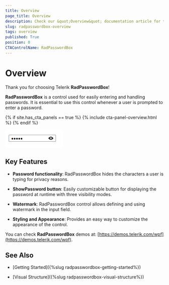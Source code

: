 ```yaml
---
title: Overview
page_title: Overview
description: Check our &quot;Overview&quot; documentation article for the RadPasswordBox {{ site.framework_name }} control.
slug: radpasswordbox-overview
tags: overview
published: True
position: 0
CTAControlName: RadPasswordBox
---
```


# Overview

Thank you for choosing Telerik __RadPasswordBox__!

__RadPasswordBox__ is a control used for easily entering and handling passwords. It is essential to use this control whenever a user is prompted to enter a password.

{% if site.has_cta_panels == true %}
{% include cta-panel-overview.html %}
{% endif %}

![RadPasswordBox Overview](images/RadPasswordBox_Overview_1.png)

## Key Features

* __Password functionality__: RadPasswordBox hides the characters a user is typing for privacy reasons.

* __ShowPassword button__: Easily customizable button for displaying the password at runtime with three visibility modes.

* __Watermark__: RadPasswordBox control allows defining and using watermark in the input field.

* __Styling and Appearance__: Provides an easy way to customize the appearance of the control.


You can check __RadPasswordBox__ demos at: [https://demos.telerik.com/wpf](https://demos.telerik.com/wpf).

## See Also

 * [Getting Started]({%slug radpasswordbox-getting-started%})

 * [Visual Structure]({%slug radpasswordbox-visual-structure%})
